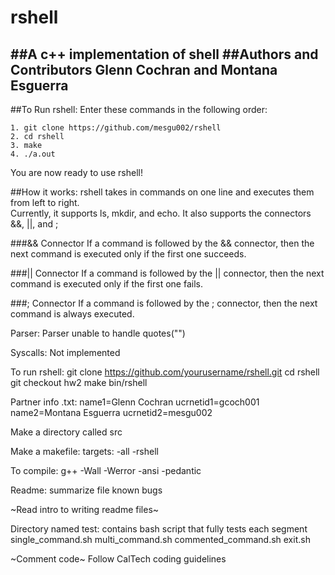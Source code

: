 # rshell
##A c++ implementation of shell
##Authors and Contributors
Glenn Cochran and Montana Esguerra
---

##To Run rshell:
Enter these commands in the following order:  
```
1. git clone https://github.com/mesgu002/rshell
2. cd rshell
3. make
4. ./a.out
```
You are now ready to use rshell!

##How it works:
rshell takes in commands on one line and executes them from left to right.  
Currently, it supports ls, mkdir, and echo. It also supports the connectors &&, ||, and ;

###&& Connector
If a command is followed by the && connector, then the next command is executed only if the first one succeeds.

###|| Connector
If a command is followed by the || connector, then the next command is executed only if the first one fails.

###; Connector
If a command is followed by the ; connector, then the next command is always executed.


Parser:
    Parser unable to handle quotes("")

Syscalls:
    Not implemented

To run rshell:
    git clone https://github.com/yourusername/rshell.git
    cd rshell
    git checkout hw2
    make
    bin/rshell

Partner info .txt:
    name1=Glenn Cochran
    ucrnetid1=gcoch001
    name2=Montana Esguerra
    ucrnetid2=mesgu002

Make a directory called src

Make a makefile:
    targets:
    	-all
	-rshell

To compile:
    g++ -Wall -Werror -ansi -pedantic

Readme:
    summarize file
    known bugs

~Read intro to writing readme files~

Directory named test:
    contains bash script that fully tests each segment
    single_command.sh
    multi_command.sh
    commented_command.sh
    exit.sh


~Comment code~
Follow CalTech coding guidelines
